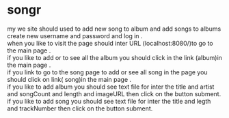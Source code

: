 # songr

my we site should used to add new song to album and add 
songs to albums  create new username and password and log in .<br />
when you like to visit the page  should inter URL 
(localhost:8080/)to go to the main page .<br />
if you like to add or to see all the album  you should 
click in the link (album)in the main page .<br />
if you link to go to the song page to add or see all 
song in the page you should click on link( song)in the main page .<br />
if you like to add album you should see text file 
for inter the title and artist and songCount and length
and imageURL then click on the button subment.<br />
if you like to add song you should see text file for inter 
the title and legth and trackNumber  then click on the button subment.<br />
